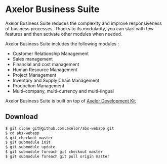 Axelor Business Suite
================================

Axelor Business Suite reduces the complexity and improve responsiveness of business processes. Thanks to its modularity, you can start with few features and  then activate other modules when needed.

Axelor Business Suite includes the following modules :

* Customer Relationship Management
* Sales management
* Financial and cost management
* Human Resource Management
* Project Management
* Inventory and Supply Chain Management
* Production Management
* Multi-company, multi-currency and multi-lingual

Axelor Business Suite is built on top of [Axelor Development Kit](https://github.com/axelor/axelor-development-kit)

Download
-------------------------
```bash
$ git clone git@github.com:axelor/abs-webapp.git
$ cd abs-webapp
$ git checkout master
$ git submodule init
$ git submodule update
$ git submodule foreach git checkout master
$ git submodule foreach git pull origin master
```
